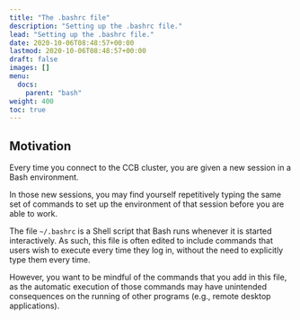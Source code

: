 ```yaml
---
title: "The .bashrc file"
description: "Setting up the .bashrc file."
lead: "Setting up the .bashrc file."
date: 2020-10-06T08:48:57+00:00
lastmod: 2020-10-06T08:48:57+00:00
draft: false
images: []
menu:
  docs:
    parent: "bash"
weight: 400
toc: true
---
```


## Motivation

Every time you connect to the CCB cluster, you are given a new session in a
Bash environment.

In those new sessions, you may find yourself repetitively typing the same set of
commands to set up the environment of that session before you are able to work.

The file `~/.bashrc` is a Shell script that Bash runs whenever it is started
interactively.
As such, this file is often edited to include commands that users wish to execute
every time they log in, without the need to explicitly type them every time.

However, you want to be mindful of the commands that you add in this file, as
the automatic execution of those commands may have unintended consequences on the
running of other programs (e.g., remote desktop applications).
